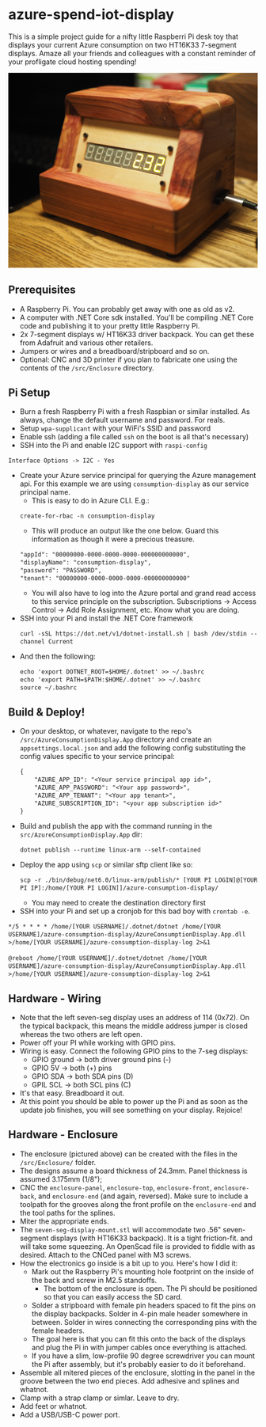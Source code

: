 # azure-spend-iot-display

This is a simple project guide for a nifty little Raspberri Pi desk toy that displays your current Azure consumption on two HT16K33 7-segment displays. Amaze all your friends and colleagues with a constant reminder of your profligate cloud hosting spending!

![In a beautiful enclosure.](./enclosure1.JPG)

## Prerequisites
- A Raspberry Pi. You can probably get away with one as old as v2.
- A computer with .NET Core sdk installed. You'll be compiling .NET Core code and publishing it to your pretty little Raspberry Pi.
- 2x 7-segment displays w/ HT16K33 driver backpack. You can get these from Adafruit and various other retailers.
- Jumpers or wires and a breadboard/stripboard and so on.
- Optional: CNC and 3D printer if you plan to fabricate one using the contents of the `/src/Enclosure` directory.

## Pi Setup
- Burn a fresh Raspberry Pi with a fresh Raspbian or similar installed. As always, change the default username and password. For reals.
- Setup `wpa-supplicant` with your WiFi's SSID and password
- Enable ssh (adding a file called `ssh`  on the boot is all that's necessary)
- SSH into the Pi and enable I2C support with `raspi-config`
```
Interface Options -> I2C - Yes
```
- Create your Azure service principal for querying the Azure management api. For this example we are using `consumption-display` as our service principal name.
    - This is easy to do in Azure CLI. E.g.: 
    ```
    create-for-rbac -n consumption-display
    ```
    - This will produce an output like the one below. Guard this information as though it were a precious treasure.
    ```
  "appId": "00000000-0000-0000-0000-000000000000",
  "displayName": "consumption-display",
  "password": "PASSWORD",
  "tenant": "00000000-0000-0000-0000-000000000000"
  ```
    - You will also have to log into the Azure portal and grand read access to this service principle on the subscription. Subscriptions -> Access Control -> Add Role Assignment, etc. Know what you are doing.
- SSH into your Pi and install the .NET Core framework
    ```
    curl -sSL https://dot.net/v1/dotnet-install.sh | bash /dev/stdin --channel Current
    ```
- And then the following:
    ```
    echo 'export DOTNET_ROOT=$HOME/.dotnet' >> ~/.bashrc
    echo 'export PATH=$PATH:$HOME/.dotnet' >> ~/.bashrc
    source ~/.bashrc
    ```

## Build & Deploy!
- On your desktop, or whatever, navigate to the repo's `/src/AzureConsumptionDisplay.App` directory and create an `appsettings.local.json` and add the following config substituting the config values specific to your service principal:
    ```
    {
        "AZURE_APP_ID": "<Your service principal app id>",
        "AZURE_APP_PASSWORD": "<Your app password>",
        "AZURE_APP_TENANT": "<Your app tenant>",
        "AZURE_SUBSCRIPTION_ID": "<your app subscription id>"
    }
    ```
- Build and publish the app with the command running in the `src/AzureConsumptionDisplay.App` dir:
    ```
    dotnet publish --runtime linux-arm --self-contained
    ```
- Deploy the app using `scp` or similar sftp client like so:
    ```
    scp -r ./bin/debug/net6.0/linux-arm/publish/* [YOUR PI LOGIN]@[YOUR PI IP]:/home/[YOUR PI LOGIN]]/azure-consumption-display/ 
    ```
    - You may need to create the destination directory first
- SSH into your Pi and set up a cronjob for this bad boy with `crontab -e`.
```
*/5 * * * * /home/[YOUR USERNAME]/.dotnet/dotnet /home/[YOUR USERNAME]/azure-consumption-display/AzureConsumptionDisplay.App.dll >/home/[YOUR USERNAME]/azure-consumption-display-log 2>&1

@reboot /home/[YOUR USERNAME]/.dotnet/dotnet /home/[YOUR USERNAME]/azure-consumption-display/AzureConsumptionDisplay.App.dll >/home/[YOUR USERNAME]/azure-consumption-display-log 2>&1
```

## Hardware - Wiring
- Note that the left seven-seg display uses an address of 114 (0x72). On the typical backpack, this means the middle address jumper is closed whereas the two others are left open.
- Power off your PI while working with GPIO pins.
- Wiring is easy. Connect the following GPIO pins to the 7-seg displays:
    - GPIO ground -> both driver ground pins (-)
    - GPIO 5V -> both (+) pins
    - GPIO SDA -> both SDA pins (D)
    - GPIL SCL -> both SCL pins (C)
- It's that easy. Breadboard it out.
- At this point you should be able to power up the Pi and as soon as the update job finishes, you will see something on your display. Rejoice!

## Hardware - Enclosure
- The enclosure (pictured above) can be created with the files in the `/src/Enclosure/` folder.
- The designs assume a board thickness of 24.3mm. Panel thickness is assumed 3.175mm (1/8");
- CNC the `enclosure-panel`, `enclosure-top`, `enclosure-front`, `enclosure-back`, and `enclosure-end` (and again, reversed). Make sure to include a toolpath for the grooves along the front profile on the `enclosure-end` and the tool paths for the splines.
- Miter the appropriate ends.
- The `seven-seg-display-mount.stl` will accommodate two .56" seven-segment displays (with HT16K33 backpack). It is a tight friction-fit. and will take some squeezing. An OpenScad file is provided to fiddle with as desired. Attach to the CNCed panel with M3 screws.
- How the electronics go inside is a bit up to you. Here's how I did it:
    - Mark out the Raspberry Pi's mounting hole footprint on the inside of the back and screw in M2.5 standoffs.
        - The bottom of the enclosure is open. The Pi should be positioned so that you can easily access the SD card.
    - Solder a stripboard with female pin headers spaced to fit the pins on the display backpacks. Solder in 4-pin male header somewhere in between. Solder in wires connecting the corresponding pins with the female headers.
    - The goal here is that you can fit this onto the back of the displays and plug the Pi in with jumper cables once everything is attached.
    - If you have a slim, low-profile 90 degree screwdriver you can mount the Pi after assembly, but it's probably easier to do it beforehand.
- Assemble all mitered pieces of the enclosure, slotting in the panel in the groove between the two end pieces. Add adhesive and splines and whatnot.
- Clamp with a strap clamp or simlar. Leave to dry.
- Add feet or whatnot.
- Add a USB/USB-C power port.
